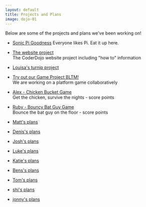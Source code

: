 ```yaml
---
layout: default
title: Projects and Plans
image: dojo-01
---
```


Below are some of the projects and plans we've been working on!

- [Sonic Pi Goodness](/project/sonicpi)
    Everyone likes Pi. Eat it up here.

- [The website project](/project/website)  
    The CoderDojo website project including "how to" information
    
- [Louisa's turnip project](/project/turnips)

- [Try out our Game Project BLTM!](/test/bltm)  
    We are working on a platform game collaboratively
    
- [Alex - Chicken Bucket Game](https://studio.code.org/c/407488600)  
    Get the chicken, survive the nights - score points

- [Ruby - Bouncy Bat Guy Game](https://studio.code.org/c/407488594)  
    Bounce the bat guy on the floor - score points

- [Matt's plans](/test/Matt)

- [Denis's plans](/test/denis)

- [Josh's plans](/test/joshoddy)

- [Luke's plans](/test/luke)

- [Katie's plans](/test/katiel)

- [Bens's plans](/test/benwyatt/Ideas_for_project_BJW1)

- [Tom's plans](/test/Tom)

- [shi's plans](/test/shi)

- [jonny's plans](/test/jonny)


